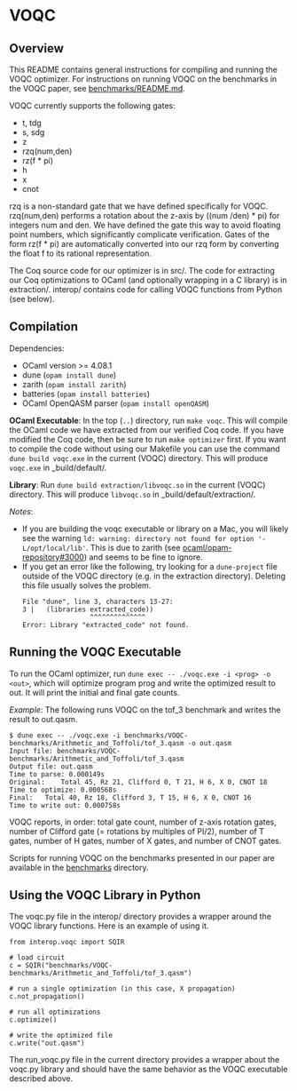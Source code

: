 # VOQC

## Overview

This README contains general instructions for compiling and running the VOQC optimizer. For instructions on running VOQC on the benchmarks in the VOQC paper, see [benchmarks/README.md](benchmarks/README.md).

VOQC currently supports the following gates:
* t, tdg
* s, sdg
* z
* rzq(num,den)
* rz(f * pi)
* h
* x
* cnot

rzq is a non-standard gate that we have defined specifically for VOQC. rzq(num,den) performs a rotation about the z-axis by ((num /den) * pi) for integers num and den. We have defined the gate this way to avoid floating point numbers, which significantly complicate verification. Gates of the form rz(f * pi) are automatically converted into our rzq form by converting the float f to its rational representation.

The Coq source code for our optimizer is in src/. The code for extracting our Coq optimizations to OCaml (and optionally wrapping in a C library) is in extraction/. interop/ contains code for calling VOQC functions from Python (see below).

## Compilation

Dependencies:
  * OCaml version >= 4.08.1 
  * dune (`opam install dune`)
  * zarith (`opam install zarith`)
  * batteries (`opam install batteries`)
  * OCaml OpenQASM parser (`opam install openQASM`)

**OCaml Executable**: In the top (`..`) directory, run `make voqc`. This will compile the OCaml code we have extracted from our verified Coq code. If you have modified the Coq code, then be sure to run `make optimizer` first. If you want to compile the code without using our Makefile you can use the command `dune build voqc.exe` in the current (VOQC) directory. This will produce `voqc.exe` in _build/default/.

**Library**: Run `dune build extraction/libvoqc.so` in the current (VOQC) directory. This will produce `libvoqc.so` in _build/default/extraction/.

*Notes*: 
* If you are building the voqc executable or library on a Mac, you will likely see the warning `ld: warning: directory not found for option '-L/opt/local/lib'`. This is due to zarith (see [ocaml/opam-repository#3000](https://github.com/ocaml/opam-repository/issues/3000)) and seems to be fine to ignore.
* If you get an error like the following, try looking for a `dune-project` file outside of the VOQC directory (e.g. in the extraction directory). Deleting this file usually solves the problem.
  ```
  File "dune", line 3, characters 13-27:
  3 |   (libraries extracted_code))
                   ^^^^^^^^^^^^^^
  Error: Library "extracted_code" not found.
  ```

## Running the VOQC Executable

To run the OCaml optimizer, run `dune exec -- ./voqc.exe -i <prog> -o <out>`, which will optimize program prog and write the optimized result to out. It will print the initial and final gate counts.

*Example*: The following runs VOQC on the tof_3 benchmark and writes the result to out.qasm.
```
$ dune exec -- ./voqc.exe -i benchmarks/VOQC-benchmarks/Arithmetic_and_Toffoli/tof_3.qasm -o out.qasm 
Input file: benchmarks/VOQC-benchmarks/Arithmetic_and_Toffoli/tof_3.qasm
Output file: out.qasm
Time to parse: 0.000149s
Original:	 Total 45, Rz 21, Clifford 0, T 21, H 6, X 0, CNOT 18
Time to optimize: 0.000568s
Final:	 Total 40, Rz 18, Clifford 3, T 15, H 6, X 0, CNOT 16
Time to write out: 0.000758s
```
VOQC reports, in order: total gate count, number of z-axis rotation gates, number of Clifford gate (= rotations by multiples of PI/2), number of T gates, number of H gates, number of X gates, and number of CNOT gates.

Scripts for running VOQC on the benchmarks presented in our paper are available in the [benchmarks](benchmarks) directory.

## Using the VOQC Library in Python

The voqc.py file in the interop/ directory provides a wrapper around the VOQC library functions. Here is an example of using it.

```
from interop.voqc import SQIR

# load circuit
c = SQIR("benchmarks/VOQC-benchmarks/Arithmetic_and_Toffoli/tof_3.qasm")

# run a single optimization (in this case, X propagation)
c.not_propagation()

# run all optimizations
c.optimize()

# write the optimized file
c.write("out.qasm")
```

The run_voqc.py file in the current directory provides a wrapper about the voqc.py library and should have the same behavior as the VOQC executable described above.

